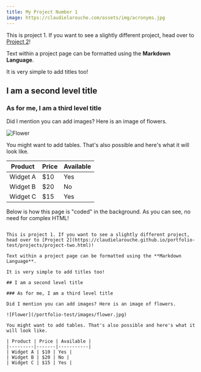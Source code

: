 ```yaml
---
title: My Project Number 1
image: https://claudielarouche.com/assets/img/acronyms.jpg
---
```


This is project 1. If you want to see a slightly different project, head over to [Project 2](https://claudielarouche.github.io/portfolio-test/projects/project-two.html)!

Text within a project page can be formatted using the **Markdown Language**. 

It is very simple to add titles too!

## I am a second level title

### As for me, I am a third level title

Did I mention you can add images? Here is an image of flowers.

![Flower](/portfolio-test/images/flower.jpg)

You might want to add tables. That's also possible and here's what it will look like. 

| Product | Price | Available |
|---------|-------|-----------|
| Widget A | $10 | Yes |
| Widget B | $20 | No |
| Widget C | $15 | Yes |

Below is how this page is "coded" in the background. As you can see, no need for complex HTML!

```

This is project 1. If you want to see a slightly different project, head over to [Project 2](https://claudielarouche.github.io/portfolio-test/projects/project-two.html)!

Text within a project page can be formatted using the **Markdown Language**. 

It is very simple to add titles too!

## I am a second level title

### As for me, I am a third level title

Did I mention you can add images? Here is an image of flowers.

![Flower](/portfolio-test/images/flower.jpg)

You might want to add tables. That's also possible and here's what it will look like. 

| Product | Price | Available |
|---------|-------|-----------|
| Widget A | $10 | Yes |
| Widget B | $20 | No |
| Widget C | $15 | Yes |


```